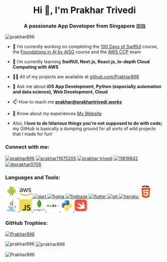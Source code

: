 <h1 align="center">Hi 👋, I'm Prakhar Trivedi</h1>
<h3 align="center">A passionate App Developer from Singapore 🇸🇬</h3>

<p align="left"> <img src="https://komarev.com/ghpvc/?username=prakhar896&label=Profile%20views&color=ffa200&style=flat" alt="prakhar896" /> </p>

- 🔭 I’m currently working on completing the [100 Days of SwiftUI](https://www.hackingwithswift.com/100/swiftui) course, the [Foundations in AI by AISG](https://learn.aisingapore.org/courses/ai-for-industry-part-2/) course and the [AWS CCP](https://aws.amazon.com/certification/certified-cloud-practitioner/) exam

- 🌱 I’m currently learning **SwiftUI, Next.js, React.js, In-depth Cloud Computing with AWS**

- 👨‍💻 All of my projects are available at [github.com/Prakhar896](https://github.com/Prakhar896)

- 💬 Ask me about **iOS App Development, Python (especially automation and data science), Web Development, Cloud**

- 📫 How to reach me **prakhar@prakhartrivedi.works**

- 📄 Know about my experiences [My Website](https://prakhar896.github.io)

- Also, **I love to do hilarious things you're not supposed to do with code;** my GitHub is basically a dumping ground for all sorts of wild projects that I made for fun!

<h3 align="left">Connect with me:</h3>
<p align="left">
<a href="https://dev.to/prakhar896" target="blank"><img align="center" src="https://cdn.jsdelivr.net/npm/simple-icons@3.0.1/icons/dev-dot-to.svg" alt="prakhar896" height="30" width="40" /></a>
<a href="https://twitter.com/prakhar11675205" target="blank"><img align="center" src="https://cdn.jsdelivr.net/npm/simple-icons@3.0.1/icons/twitter.svg" alt="prakhar11675205" height="30" width="40" /></a>
<a href="https://www.linkedin.com/in/prakhartrivedi0706/" target="blank"><img align="center" src="https://cdn.jsdelivr.net/npm/simple-icons@3.0.1/icons/linkedin.svg" alt="prakhar trivedi" height="30" width="40" /></a>
<a href="https://stackoverflow.com/users/11819842" target="blank"><img align="center" src="https://cdn.jsdelivr.net/npm/simple-icons@3.0.1/icons/stackoverflow.svg" alt="11819842" height="30" width="40" /></a>
<a href="https://medium.com/@prakhar0706" target="blank"><img align="center" src="https://cdn.jsdelivr.net/npm/simple-icons@3.0.1/icons/medium.svg" alt="@prakhar0706" height="30" width="40" /></a>
</p>

<h3 align="left">Languages and Tools:</h3>
<p align="left"> <a href="https://developer.android.com" target="_blank"> <img src="https://raw.githubusercontent.com/devicons/devicon/master/icons/android/android-original-wordmark.svg" alt="android" width="40" height="40"/> </a> <a href="https://aws.amazon.com" target="_blank"> <img src="https://raw.githubusercontent.com/devicons/devicon/master/icons/amazonwebservices/amazonwebservices-original-wordmark.svg" alt="aws" width="40" height="40"/> </a> <a href="https://dart.dev" target="_blank"> <img src="https://www.vectorlogo.zone/logos/dartlang/dartlang-icon.svg" alt="dart" width="40" height="40"/> </a> <a href="https://www.figma.com/" target="_blank"> <img src="https://www.vectorlogo.zone/logos/figma/figma-icon.svg" alt="figma" width="40" height="40"/> </a> <a href="https://firebase.google.com/" target="_blank"> <img src="https://www.vectorlogo.zone/logos/firebase/firebase-icon.svg" alt="firebase" width="40" height="40"/> </a> <a href="https://flutter.dev" target="_blank"> <img src="https://www.vectorlogo.zone/logos/flutterio/flutterio-icon.svg" alt="flutter" width="40" height="40"/> </a> <a href="https://git-scm.com/" target="_blank"> <img src="https://www.vectorlogo.zone/logos/git-scm/git-scm-icon.svg" alt="git" width="40" height="40"/> </a> <a href="https://heroku.com" target="_blank"> <img src="https://www.vectorlogo.zone/logos/heroku/heroku-icon.svg" alt="heroku" width="40" height="40"/> </a> <a href="https://www.w3.org/html/" target="_blank"> <img src="https://raw.githubusercontent.com/devicons/devicon/master/icons/html5/html5-original-wordmark.svg" alt="html5" width="40" height="40"/> </a> <a href="https://www.java.com" target="_blank"> <img src="https://raw.githubusercontent.com/devicons/devicon/master/icons/java/java-original.svg" alt="java" width="40" height="40"/> </a> <a href="https://developer.mozilla.org/en-US/docs/Web/JavaScript" target="_blank"> <img src="https://raw.githubusercontent.com/devicons/devicon/master/icons/javascript/javascript-original.svg" alt="javascript" width="40" height="40"/> </a> <a href="https://www.mongodb.com/" target="_blank"> <img src="https://raw.githubusercontent.com/devicons/devicon/master/icons/mongodb/mongodb-original-wordmark.svg" alt="mongodb" width="40" height="40"/> </a> <a href="https://nodejs.org" target="_blank"> <img src="https://raw.githubusercontent.com/devicons/devicon/master/icons/nodejs/nodejs-original-wordmark.svg" alt="nodejs" width="40" height="40"/> </a> <a href="https://www.python.org" target="_blank"> <img src="https://raw.githubusercontent.com/devicons/devicon/master/icons/python/python-original.svg" alt="python" width="40" height="40"/> </a> <a href="https://developer.apple.com/swift/" target="_blank"> <img src="https://raw.githubusercontent.com/devicons/devicon/master/icons/swift/swift-original.svg" alt="swift" width="40" height="40"/> </a> </p>

<h3 align="left">GitHub Trophies:</h3>
<p align="left"> <a href="https://github.com/ryo-ma/github-profile-trophy"><img src="https://github-profile-trophy.vercel.app/?username=Prakhar896" alt="Prakhar896" /></a> </p>

<p><img align="left" src="https://github-readme-stats.vercel.app/api/top-langs?username=prakhar896&show_icons=true&locale=en&layout=compact" alt="prakhar896" /></p>

<p>&nbsp;<img align="center" src="https://github-readme-stats.vercel.app/api?username=prakhar896&show_icons=true&locale=en" alt="prakhar896" /></p>

<p><img align="center" src="https://github-readme-streak-stats.herokuapp.com/?user=Prakhar896&" alt="Prakhar896" /></p>
